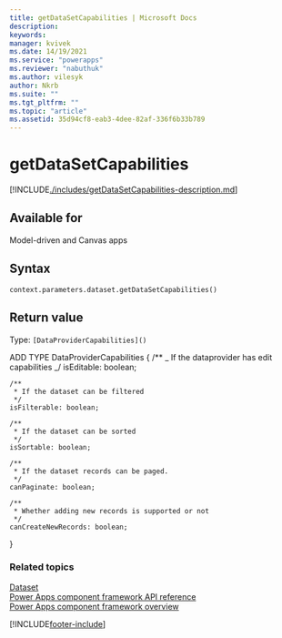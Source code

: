 ```yaml
---
title: getDataSetCapabilities | Microsoft Docs
description:
keywords:
manager: kvivek
ms.date: 14/19/2021
ms.service: "powerapps"
ms.reviewer: "nabuthuk"
ms.author: vilesyk
author: Nkrb
ms.suite: ""
ms.tgt_pltfrm: ""
ms.topic: "article"
ms.assetid: 35d94cf8-eab3-4dee-82af-336f6b33b789
---
```


# getDataSetCapabilities

[!INCLUDE[./includes/getDataSetCapabilities-description.md](./includes/getDataSetCapabilities-description.md)]

## Available for

Model-driven and Canvas apps

## Syntax

`context.parameters.dataset.getDataSetCapabilities()`

## Return value

Type: `[DataProviderCapabilities]()`

ADD TYPE DataProviderCapabilities {
/\*\*
_ If the dataprovider has edit capabilities
_/
isEditable: boolean;

    /**
     * If the dataset can be filtered
     */
    isFilterable: boolean;

    /**
     * If the dataset can be sorted
     */
    isSortable: boolean;

    /**
     * If the dataset records can be paged.
     */
    canPaginate: boolean;

    /**
     * Whether adding new records is supported or not
     */
    canCreateNewRecords: boolean;

}

### Related topics

[Dataset](../dataset.md)<br/>
[Power Apps component framework API reference](../../reference/index.md)<br/>
[Power Apps component framework overview](../../overview.md)

[!INCLUDE[footer-include](../../../../includes/footer-banner.md)]
